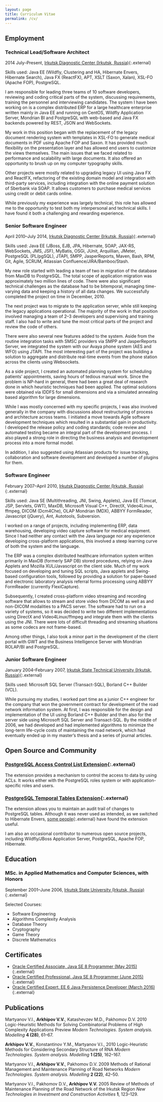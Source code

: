```yaml
---
layout: page
title: Curriculum Vitae
permalink: /cv/
---
```


## Employment

### Technical Lead/Software Architect

2014 July–Present, [Irkutsk Diagnostic Center (Irkutsk, Russia)](http://idc.ru/){:.external}

Skills used: Java EE (Wildfly, Clustering and HA, Hibernate Envers, Hibernate Search), Java FX (ReactFX), APT, XSLT (Saxon, Xalan), XSL-FO (Apache FOP), PostgreSQL.

I am responsible for leading three teams of 10 software developers, reviewing and coding critical parts of the system, discussing requirements, training the personnel and interviewing candidates. The system I have been working on is a complex distributed ERP for a large healthcare enterprise written mainly in Java EE and running on CentOS, Wildfly Application Server, Mondrian BI and PostgreSQL with web-based and Java FX backends powered by REST, JSON and WebSockets.

My work in this position began with the replacement of the legacy document rendering system with templates in XSL-FO to generate medical documents in PDF using Apache FOP and Saxon. It has provided much flexibility on the presentation layer and has allowed end users to customize the views themselves. The main issues that we faced related to performance and scalability with large documents. It also offered an opportunity to brush up on my computer typography skills.

Other projects were mostly related to upgrading legacy UI using Java FX and ReactFX, refactoring of the existing domain model and integration with third-party services, including integration with the online payment solution of Sberbank via SOAP. It allows customers to purchase medical services using credit or debit cards online.

While previously my experience was largely technical, this role has allowed me to the opportunity to test both my interpersonal and technical skills. I have found it both a challenging and rewarding experience.

### Senior Software Engineer

April 2010–July 2014, [Irkutsk Diagnostic Center (Irkutsk, Russia)](http://idc.ru/){:.external}

Skills used: Java EE (JBoss, EJB, JPA, Hibernate, SOAP, JAX-RS, WebSockets, JMS, JSF), MyBatis, OSGi, JUnit, Arquillian, JMeter, PostgreSQL (PL/pgSQL), JTAPI, SMPP, JasperReports, Maven, Bash, RPM, Git, Agile, SCRUM, Atlassian Confluence/JIRA/Bamboo/Stash.

My new role started with leading a team of two in migration of the database from MaxDB to PostgreSQL. The total scope of application migration was approximately two million lines of code. There were also significant technical challenges as the database had to be bitemporal, managing time-varying data and keeping a history of all data changes. We successfully completed the project on time in December, 2010.

The next project was to migrate to the application server, while still keeping the legacy applications operational. The majority of the work in that position involved managing a team of 2–3 developers and supervising and training staff. I also had to write and tune the most critical parts of the project and review the code of others.

There were also several new features added to the system. Aside from the routine integration tasks with SMSC providers via SMPP and JasperReports Server, we integrated the system with our Avaya phone system (AES and WFO) using JTAPI. The most interesting part of the project was building a solution to aggregate and distribute real-time events from the phone station across the clients using Websockets.

As a side project, I created an automated planning system for scheduling patients’ appointments, saving hours of tedious manual work. Since the problem is NP-hard in general, there had been a great deal of research done in which heuristic techniques had been applied. The optimal solutions were obtained via IDDFS for small dimensions and via a simulated annealing based algorithm for large dimensions.

While I was mostly concerned with my specific projects, I was also involved generally in the company with discussions about restructuring of process and architecture across teams. I initiated a move towards Agile software development techniques which resulted in a substantial gain in productivity. I developed the release policy and coding standards; code review and automated testing became an integral part of the development process. I also played a strong role in directing the business analysis and development process into a more formal model.

In addition, I also suggested using Atlassian products for issue tracking, collaboration and software development and developed a number of plugins for them.

### Software Engineer

February 2007–April 2010, [Irkutsk Diagnostic Center (Irkutsk, Russia)](http://idc.ru/){:.external}

Skills used: Java SE (Multithreading, JNI, Swing, Applets), Java EE (Tomcat, JSP, Servlets, GWT), MaxDB, Microsoft Visual C++, DirectX, Video4Linux, ffmpeg, DICOM (Dcm4Che), OLAP Mondrian (MDX), ABBYY FormReader, Javascript (jQuery), Ant, Autotools, Subversion.

I worked on a range of projects, including implementing ERP, data warehousing, developing video capture software for medical equipment. Since I had neither any contact with the Java language nor any experience developing cross-platform applications, this involved a steep learning curve of both the system and the language.

The ERP was a complex distributed healthcare information system written primarily in MaxDB (formerly SAP DB) stored procedures, relying on Java Applets and Mozilla XUL/Javascript on the client side. Much of my work focused on developing and tuning SQL scripts, Java applets and Swing-based configuration tools, followed by providing a solution for paper-based and electronic laboratory analysis referral forms processing using ABBYY FormReader (currently FlexiCapture).

Subsequently, I created cross-platform video streaming and recording software that allows to stream and store video from DICOM as well as and non-DICOM modalities to a PACS server. The software had to run on a variety of systems, so it was decided to write two different implementations using DirectX and Video4Linux/ffmpeg and integrate them with the clients using the JNI. There were lots of difficult threading and streaming situations as some codecs are not frame-based.

Among other things, I also took a minor part in the development of the client portal with GWT and the Business Intelligence Server with Mondrian ROLAP/BI and PostgreSQL.

### Junior Software Engineer

January 2004–February 2007, [Irkutsk State Technical University (Irkutsk, Russia)](http://istu.edu/eng/){:.external}

Skills used: Microsoft SQL Server (Transact-SQL), Borland C++ Builder (VCL).

While pursuing my studies, I worked part time as a junior C++ engineer for the company that won the government contract for development of the road network information system. At first, I was responsible for the design and implementation of the UI using Borland C++ Builder and then also for the server side using Microsoft SQL Server and Transact-SQL. By the middle of 2006, we had developed and had implemented algorithms to minimize the long-term life-cycle costs of maintaining the road network, which had eventually ended up in my master’s thesis and a series of journal articles.

## Open Source and Community

### [PostgreSQL Access Control List Extension](https://github.com/arkhipov/acl/){:.external}

The extension provides a mechanism to control the access to data by using ACLs. It works either with the PostgreSQL roles system or with application-specific roles and users.

### [PostgreSQL Temporal Tables Extension](https://github.com/arkhipov/temporal_tables/){:.external}

The extension allows you to maintain an audit trail of changes to PostgreSQL tables. Although it was never used as intended, as we switched to Hibernate Envers, [some people](http://clarkdave.net/2015/02/historical-records-with-postgresql-and-temporal-tables-and-sql-2011/){:.external} have found the extension useful.

I am also an occasional contributor to numerous open source projects, including Wildfly/JBoss Application Server, PostgreSQL, Apache FOP, Hibernate.

## Education

### MSc. in Applied Mathematics and Computer Sciences, with Honors
September 2001–June 2006, [Irkutsk State University (Irkutsk, Russia)](http://isu.ru/en/){:.external}

Selected Courses:

* Software Engineering
* Algorithms Complexity Analysis
* Database Theory
* Cryptography
* Game Theory
* Discrete Mathematics

## Certificates

* [Oracle Certified Associate, Java SE 8 Programmer (May 2015)](https://www.youracclaim.com/badges/ae0a7356-1c6a-4226-9269-55cee0ca9bf9/public_url/){:.external}
* [Oracle Certified Professional, Java SE 8 Programmer (June 2015)](https://www.youracclaim.com/badges/3da1a4cf-c1d2-4744-a213-95d83207923e/public_url/){:.external}
* [Oracle Certified Expert, EE 6 Java Persistence Developer (March 2016)](https://www.youracclaim.com/badges/9093f4d9-9c17-4413-a121-aa0de34115a7/public_url/){:.external}

## Publications

Martyanov V.I., **Arkhipov V.V.**, Katashevzev M.D., Pakhomov D.V. 2010 Logic-Heuristic Methods for Solving Combinatorial Problems of High Complexity Applications Preview *Modern Technologies. System analysis. Modelling* **4 (28)**, 61–67.

**Arkhipov V.V.**, Konstantinov Y.M., Martyanov V.I., 2010 Logic-Heuristic Methods for Considering Secondary Structure of RNA *Modern Technologies. System analysis. Modelling* **1 (25)**, 162–167.

Martyanov V.I., **Arkhipov V.V.**, Pakhomov D.V. 2009 Methods of Rational Management and Maintenance Planning of Road Networks *Modern Technologies. System analysis. Modelling* **2 (22)**, 42–50.

Martyanov V.I., Pakhomov D.V., **Arkhipov V.V.** 2005 Review of Methods of Maintenance Planning of the Road Network of the Irkutsk Region *New Technologies in Investment and Construction Activities* **1**, 123–129.

